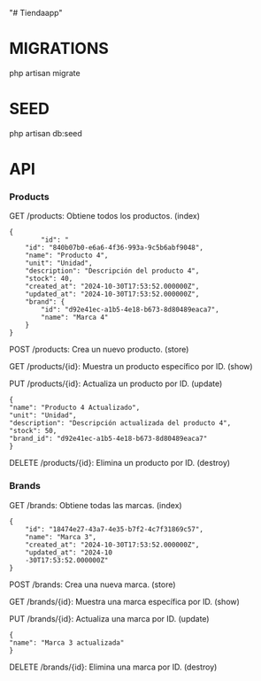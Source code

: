 "# Tiendaapp" 

# MIGRATIONS

php artisan migrate

# SEED

php artisan db:seed

# API

### Products 

GET /products: Obtiene todos los productos. (index)

    {
            "id": "    
        "id": "840b07b0-e6a6-4f36-993a-9c5b6abf9048",
        "name": "Producto 4",
        "unit": "Unidad",
        "description": "Descripción del producto 4",
        "stock": 40,
        "created_at": "2024-10-30T17:53:52.000000Z",
        "updated_at": "2024-10-30T17:53:52.000000Z",
        "brand": {
            "id": "d92e41ec-a1b5-4e18-b673-8d80489eaca7",
            "name": "Marca 4"
        }
    }

POST /products: Crea un nuevo producto. (store)

GET /products/{id}: Muestra un producto específico por ID. (show)

PUT /products/{id}: Actualiza un producto por ID. (update)

    {
    "name": "Producto 4 Actualizado",
    "unit": "Unidad",
    "description": "Descripción actualizada del producto 4",
    "stock": 50,
    "brand_id": "d92e41ec-a1b5-4e18-b673-8d80489eaca7"
    }

DELETE /products/{id}: Elimina un producto por ID. (destroy)

### Brands

GET /brands: Obtiene todas las marcas. (index)

    {
        "id": "18474e27-43a7-4e35-b7f2-4c7f31869c57",
        "name": "Marca 3",
        "created_at": "2024-10-30T17:53:52.000000Z",
        "updated_at": "2024-10
        -30T17:53:52.000000Z"
    }

POST /brands: Crea una nueva marca. (store)

GET /brands/{id}: Muestra una marca específica por ID. (show)

PUT /brands/{id}: Actualiza una marca por ID. (update)

    {
    "name": "Marca 3 actualizada"
    }
    
DELETE /brands/{id}: Elimina una marca por ID. (destroy)